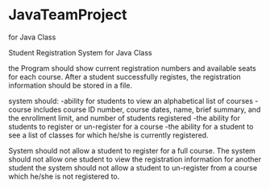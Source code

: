 # JavaTeamProject
for Java Class 

Student Registration System for Java Class

the Program should show current registration numbers and available seats for each course. After a student successfully registes, the registration information should be stored in a file.

system should:
-ability for students to view an alphabetical list of courses
-course includes course ID number, course dates, name, brief summary, and the enrollment limit, and number of students registered
-the ability for students to register or un-register for a course
-the ability for a student to see a list of classes for which he/she is currently registered.

System should not allow a student to register for a full course.
The system should not allow one student to view the registration information for another student
the system should not allow a student to un-register from a course which he/she is not registered to.
